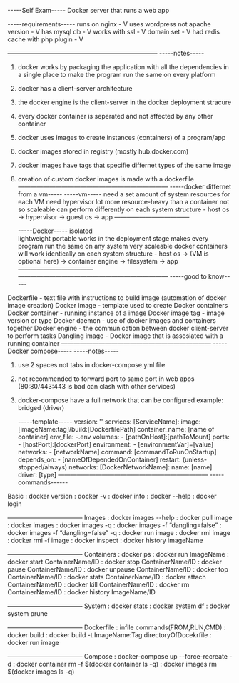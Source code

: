 -----Self Exam-----
Docker server that runs a web app

-----requirements-----
runs on nginx - V
uses wordpress not apache version - V
has mysql db - V
works with ssl - V
domain set - V
had redis cache with php plugin - V

————————————————————————
-----notes-----
1. docker works by packaging the application with all the dependencies in a single place 
to make the program run the same on every platform

2. docker has a client-server architecture

3. the docker engine is the client-server in the docker deployment stracure

4. every docker container is seperated and not affected by any other container

5. docker uses images to create instances (containers) of a program/app

6. docker images stored in registry (mostly hub.docker.com) 

7. docker images have tags that specifie differnet types of the same image

8. creation of custom docker images is made with a dockerfile
————————————————————————
-----docker differnet from a vm-----
	-----vm-----
	need a set amount of system resources for each VM
	need hypervisor
	lot more resource-heavy than a container
	not so scaleable
	can perform differently on each system
	structure - 
		host os -> hypervisor -> guest os -> app
	————————————
		
	-----Docker-----
	isolated	
	lightweight
	portable
	works in the deployment stage
	makes every program run the same on any system
	very scaleable
	docker containers will work identically on each system
	structure - 
		host os -> (VM is optional here) -> container engine -> filesystem -> app
	————————————
————————————————————————
-----good to know-----

Dockerfile - text file with instructions to build image (automation of docker image creation)
Docker image - template used to create Docker containers
Docker container - running instance of a image
Docker image tag - image version or type
Docker daemon - use of docker images and containers together
Docker engine - the communication between docker client-server to perform tasks
Dangling image - Docker image that is assosiated with a running container
————————————————————————
-----Docker compose-----
	-----notes-----
1. use 2 spaces not tabs in docker-compose.yml file
2. not recommended to forward port to same port in web apps (80:80/443:443 is bad can clash with other services)
3. docker-compose have a full network that can be configured example: bridged (driver)

	-----template-----
version: ''
  services:
    [ServiceName]:
      image:[imageName:tag]/build:[DockerfilePath]
      container_name: [name of container]
      env_file:
        -.env
      volumes:
        - [pathOnHost]:[pathToMount]
      ports:
        - [hostPort]:[dockerPort] 
      environment:
        - [environmentVar]=[value]
      networks:
        - [networkName]
      command: [commandToRunOnStartup]
      depends_on:
        - [nameOfDependedOnContainer]
      restart: (unless-stopped/always)
  networks:
    [DockerNetworkName]:
      name: [name]
      driver: [type]
————————————————————————
-----commands------

Basic
: docker version
: docker -v
: docker info
: docker --help
: docker login

————————————
Images
: docker images --help
: docker pull image
: docker images
: docker images -q
: docker images -f “dangling=false”
: docker images -f “dangling=false” -q
: docker run image
: docker rmi image
: docker rmi -f image
: docker inspect
: docker history imageName

————————————
Containers
: docker ps
: docker run ImageName
: docker start ContainerName/ID
: docker stop ContainerName/ID
: docker pause ContainerName/ID
: docker unpause  ContainerName/ID
: docker top ContainerName/ID
: docker stats ContainerName/ID
: docker attach ContainerName/ID
: docker kill ContainerName/ID
: docker rm ContainerName/ID
: docker history ImageName/ID

————————————
System
: docker stats
: docker system df
: docker system prune
 
————————————
Dockerfile
: infile commands(FROM,RUN,CMD)
: docker build 
: docker build -t ImageName:Tag directoryOfDocekrfile
: docker run image
 
————————————
Compose
: docker-compose up --force-recreate -d
: docker container rm -f $(docker container ls -q)
: docker images rm $(docker images ls -q)


